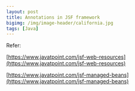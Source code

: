 ```yaml
---
layout: post
title: Annotations in JSF framework
bigimg: /img/image-header/california.jpg
tags: [Java]
---
```






Refer:

[https://www.javatpoint.com/jsf-web-resources](https://www.javatpoint.com/jsf-web-resources)

[https://www.javatpoint.com/jsf-managed-beans](https://www.javatpoint.com/jsf-managed-beans)